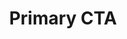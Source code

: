 ---
title: Primary CTA
category: Marketing
paid: false
isActive: true
ltr: {"preview":"function App() {\n    return (\n        <section className=\"max-w-screen-xl mx-auto py-4 px-4 md:px-8\">\n            <div className=\"max-w-xl\">\n                <div className=\"py-4\">\n                    <h3 className=\"text-3xl text-gray-800 font-semibold md:text-4xl\">\n                        build your websites with <span className=\"text-indigo-600\">high performance</span>\n                    </h3>\n                    <p className=\"text-gray-500 leading-relaxed mt-3\">\n                        Nam erat risus, sodales sit amet lobortis ut, finibus eget metus. Cras aliquam ante ut tortor posuere feugiat. Duis sodales nisi id porta lacinia.\n                    </p>\n                </div>\n                <a\n                    className=\"cta-pr-btn px-4 py-2 text-indigo-600 font-medium bg-indigo-50 rounded-full inline-flex items-center\"\n                    href=\"javascript:void()\">\n                    Try it out\n                    <svg xmlns=\"http://www.w3.org/2000/svg\" className=\"h-6 w-6 ml-1 duration-150\" fill=\"none\" viewBox=\"0 0 24 24\" stroke=\"currentColor\">\n                    <path strokeLinecap=\"round\" strokeLinejoin=\"round\" strokeWidth={2} d=\"M13 7l5 5m0 0l-5 5m5-5H6\" />\n                    </svg>\n                </a>\n            </div>\n        </section>\n    )\n}","vue":{"vueCss":[{"label":"App.vue","code":"<template>\n  <section class=\"cta-primary\">\n    <div class=\"cta-container\">\n      <div class=\"cta-details\">\n        <h3>\n          build your websites with <span>high performance</span>\n        </h3>\n        <p>\n          Nam erat risus, sodales sit amet lobortis ut, finibus eget metus. Cras aliquam ante ut tortor posuere feugiat.\n          Duis sodales nisi id porta lacinia.\n        </p>\n      </div>\n      <a class=\"cta-btn\" href=\"javascript:void()\">\n        Try it out\n        <svg xmlns=\"http://www.w3.org/2000/svg\" fill=\"none\" viewBox=\"0 0 24 24\" stroke=\"currentColor\">\n          <path strokeLinecap=\"round\" strokeLinejoin=\"round\" strokeWidth={2} d=\"M13 7l5 5m0 0l-5 5m5-5H6\" />\n        </svg>\n      </a>\n    </div>\n  </section>\n</template>"},{"label":"style.css","code":".cta-primary {\n  max-width: 1280px;\n  margin-left: auto;\n  margin-right: auto;\n  padding: 1rem;\n}\n\n@media (min-width: 640px) {\n  .cta-primary {\n    padding-left: 2rem;\n    padding-right: 2rem;\n  }\n}\n\n.cta-primary .cta-container {\n  max-width: 36rem;\n}\n\n.cta-primary .cta-container .cta-details {\n  padding-top: 1rem;\n  padding-bottom: 1rem;\n}\n\n.cta-primary .cta-container .cta-details h3 {\n  font-size: 1.875rem;\n  line-height: 2.25rem;\n  color: #1f2937;\n  font-weight: 600;\n}\n\n.cta-primary .cta-container .cta-details h3 span {\n  color: #4f46e5;\n}\n\n@media (min-width: 768px) {\n  .cta-primary .cta-container .cta-details h3 {\n    font-size: 2.25rem;\n    line-height: 2.5rem;\n  }\n}\n\n.cta-primary .cta-container .cta-details p {\n  color: #6b7280;\n  line-height: 1.625;\n  margin-top: 0.75rem;\n}\n\n.cta-primary .cta-container .cta-btn {\n  padding: 0.5rem 1rem 0.5rem 1rem;\n  color: #4f46e5;\n  background-color: #eef2ff;\n  font-weight: 500;\n  border-radius: 999px;\n  display: inline-flex;\n  align-items: center;\n}\n\n.cta-primary .cta-container .cta-btn svg {\n  width: 1.5rem;\n  height: 1.5rem;\n  margin-left: 0.25rem;\n  transition-duration: 150ms;\n}\n\n.cta-primary .cta-container .cta-btn:hover svg {\n  transform: translateX(5px);\n}"}],"vueTail":[{"label":"App.vue","code":"<template>\n  <section class=\"max-w-screen-xl mx-auto py-4 px-4 sm:px-8\">\n    <div class=\"max-w-xl\">\n      <div class=\"py-4\">\n        <h3 class=\"text-3xl text-gray-800 font-semibold md:text-4xl\">\n          build your websites with <span class=\"text-indigo-600\">high performance</span>\n        </h3>\n        <p class=\"text-gray-500 leading-relaxed mt-3\">\n          Nam erat risus, sodales sit amet lobortis ut, finibus eget metus. Cras aliquam ante ut tortor posuere feugiat.\n          Duis sodales nisi id porta lacinia.\n        </p>\n      </div>\n      <a class=\"cta-pr-btn px-4 py-2 text-indigo-600 font-medium bg-indigo-50 rounded-full inline-flex items-center\"\n        href=\"javascript:void()\">\n        Try it out\n        <svg xmlns=\"http://www.w3.org/2000/svg\" class=\"h-6 w-6 ml-1 duration-150\" fill=\"none\" viewBox=\"0 0 24 24\"\n          stroke=\"currentColor\">\n          <path strokeLinecap=\"round\" strokeLinejoin=\"round\" strokeWidth={2} d=\"M13 7l5 5m0 0l-5 5m5-5H6\" />\n        </svg>\n      </a>\n    </div>\n  </section>\n</template>\n\n<style scoped>\n.cta-pr-btn:hover svg {\n  transform: translateX(5px)\n}\n</style>"}]},"react":{"jsxCss":[{"code":"export default () => {\n    return (\n        <section className=\"cta-primary\">\n            <div className=\"cta-container\">\n                <div className=\"cta-details\">\n                    <h3>\n                        build your websites with <span>high performance</span>\n                    </h3>\n                    <p>\n                        Nam erat risus, sodales sit amet lobortis ut, finibus eget metus. Cras aliquam ante ut tortor posuere feugiat. Duis sodales nisi id porta lacinia.\n                    </p>\n                </div>\n                <a\n                    className=\"cta-btn\"\n                    href=\"javascript:void()\">\n                    Try it out\n                    <svg xmlns=\"http://www.w3.org/2000/svg\" fill=\"none\" viewBox=\"0 0 24 24\" stroke=\"currentColor\">\n                        <path strokeLinecap=\"round\" strokeLinejoin=\"round\" strokeWidth={2} d=\"M13 7l5 5m0 0l-5 5m5-5H6\" />\n                    </svg>\n                </a>\n            </div>\n        </section>\n    )\n}\n","label":"App.jsx"},{"label":"style.css","code":".cta-primary {\n  max-width: 1280px;\n  margin-left: auto;\n  margin-right: auto;\n  padding: 1rem;\n}\n@media (min-width: 640px) {\n  .cta-primary {\n    padding-left: 2rem;\n    padding-right: 2rem;\n  }\n}\n.cta-primary .cta-container {\n  max-width: 36rem;\n}\n.cta-primary .cta-container .cta-details {\n  padding-top: 1rem;\n  padding-bottom: 1rem;\n}\n.cta-primary .cta-container .cta-details h3 {\n  font-size: 1.875rem;\n  line-height: 2.25rem;\n  color: #1f2937;\n  font-weight: 600;\n}\n.cta-primary .cta-container .cta-details h3 span {\n  color: #4f46e5;\n}\n@media (min-width: 768px) {\n  .cta-primary .cta-container .cta-details h3 {\n    font-size: 2.25rem;\n    line-height: 2.5rem;\n  }\n}\n.cta-primary .cta-container .cta-details p {\n  color: #6b7280;\n  line-height: 1.625;\n  margin-top: 0.75rem;\n}\n.cta-primary .cta-container .cta-btn {\n  padding: 0.5rem 1rem 0.5rem 1rem;\n  color: #4f46e5;\n  background-color: #eef2ff;\n  font-weight: 500;\n  border-radius: 999px;\n  display: inline-flex;\n  align-items: center;\n}\n.cta-primary .cta-container .cta-btn svg {\n  width: 1.5rem;\n  height: 1.5rem;\n  margin-left: 0.25rem;\n  transition-duration: 150ms;\n}\n.cta-primary .cta-container .cta-btn:hover svg {\n  transform: translateX(5px);\n}\n"}],"jsxTail":[{"code":"export default () => {\n    return (\n        <section className=\"max-w-screen-xl mx-auto py-4 px-4 md:px-8\">\n            <div className=\"max-w-xl\">\n                <div className=\"py-4\">\n                    <h3 className=\"text-3xl text-gray-800 font-semibold md:text-4xl\">\n                        build your websites with <span className=\"text-indigo-600\">high performance</span>\n                    </h3>\n                    <p className=\"text-gray-500 leading-relaxed mt-3\">\n                        Nam erat risus, sodales sit amet lobortis ut, finibus eget metus. Cras aliquam ante ut tortor posuere feugiat. Duis sodales nisi id porta lacinia.\n                    </p>\n                </div>\n                <a\n                    className=\"cta-pr-btn px-4 py-2 text-indigo-600 font-medium bg-indigo-50 rounded-full inline-flex items-center\"\n                    href=\"javascript:void()\">\n                    Try it out\n                    <svg xmlns=\"http://www.w3.org/2000/svg\" className=\"h-6 w-6 ml-1 duration-150\" fill=\"none\" viewBox=\"0 0 24 24\" stroke=\"currentColor\">\n                    <path strokeLinecap=\"round\" strokeLinejoin=\"round\" strokeWidth={2} d=\"M13 7l5 5m0 0l-5 5m5-5H6\" />\n                    </svg>\n                </a>\n            </div>\n\n            <style jsx>{`\n                .cta-pr-btn:hover svg {\n                    transform: translateX(5px)\n                }\n            `}</style>\n        </section>\n    )\n}","label":"App.jsx"}]}}
rtl: {"react":{"jsxTail":[{"label":"App.jsx","code":"export default () => {\n    return (\n        <section className=\"max-w-screen-xl mx-auto py-4 px-4 md:px-8\">\n            <div className=\"max-w-xl\">\n                <div className=\"py-4\">\n                    <h3 className=\"text-3xl text-gray-800 font-semibold md:text-4xl\">\n                        بناء مواقع الويب الخاصة بك <span className=\"text-indigo-600\">بأداء عالٍ</span>\n                    </h3>\n                    <p className=\"text-gray-500 leading-relaxed mt-3\">\n                        هناك حقيقة مثبتة منذ زمن طويل وهي أن المحتوى المقروء لصفحة ما سيلهي القارئ عن التركيز على الشكل الخارجي للنص أو شكل توضع الفقرات في الصفحة التي يقرأها. الهدف من استخدام Lorem Ipsum.\n                    </p>\n                </div>\n                <a\n                    className=\"cta-pr-btn px-4 py-2 text-indigo-600 font-medium bg-indigo-50 rounded-full inline-flex items-center\"\n                    href=\"javascript:void()\">\n                    جرب اﻵن\n                    <svg xmlns=\"http://www.w3.org/2000/svg\" class=\"w-6 h-6 mr-1 duration-150\" viewBox=\"0 0 20 20\" fill=\"currentColor\">\n                        <path fillRule=\"evenodd\" d=\"M9.707 14.707a1 1 0 01-1.414 0l-4-4a1 1 0 010-1.414l4-4a1 1 0 011.414 1.414L7.414 9H15a1 1 0 110 2H7.414l2.293 2.293a1 1 0 010 1.414z\" clipRule=\"evenodd\" />\n                    </svg>\n                </a>\n            </div>\n            <style jsx>{`\n                .cta-pr-btn:hover svg {\n                    transform: translateX(-5px)\n                }\n            `}</style>\n        </section>\n    )\n}"}],"jsxCss":[{"code":"export default () => {\n    return (\n        <section className=\"cta-primary\">\n            <div className=\"cta-container\">\n                <div className=\"cta-details\">\n                    <h3>\n                        بناء مواقع الويب الخاصة بك <span className=\"text-indigo-600\">بأداء عالٍ</span>\n                    </h3>\n                    <p>\n                        هناك حقيقة مثبتة منذ زمن طويل وهي أن المحتوى المقروء لصفحة ما سيلهي القارئ عن التركيز على الشكل الخارجي للنص أو شكل توضع الفقرات في الصفحة التي يقرأها. الهدف من استخدام.\n                    </p>\n                </div>\n                <a\n                    className=\"cta-btn\"\n                    href=\"javascript:void()\">\n                    جرب اﻵن\n                    <svg xmlns=\"http://www.w3.org/2000/svg\" viewBox=\"0 0 20 20\" fill=\"currentColor\">\n                        <path fillRule=\"evenodd\" d=\"M9.707 14.707a1 1 0 01-1.414 0l-4-4a1 1 0 010-1.414l4-4a1 1 0 011.414 1.414L7.414 9H15a1 1 0 110 2H7.414l2.293 2.293a1 1 0 010 1.414z\" clipRule=\"evenodd\" />\n                    </svg>\n                </a>\n            </div>\n        </section>\n    )\n}","label":"App.jsx"},{"label":"style.css","code":".cta-primary {\n  max-width: 1280px;\n  margin-left: auto;\n  margin-right: auto;\n  padding: 1rem;\n}\n@media (min-width: 640px) {\n  .cta-primary {\n    padding-left: 2rem;\n    padding-right: 2rem;\n  }\n}\n.cta-primary .cta-container {\n  max-width: 36rem;\n}\n.cta-primary .cta-container .cta-details {\n  padding-top: 1rem;\n  padding-bottom: 1rem;\n}\n.cta-primary .cta-container .cta-details h3 {\n  font-size: 1.875rem;\n  line-height: 2.25rem;\n  color: #1f2937;\n  font-weight: 600;\n}\n.cta-primary .cta-container .cta-details h3 span {\n  color: #4f46e5;\n}\n@media (min-width: 768px) {\n  .cta-primary .cta-container .cta-details h3 {\n    font-size: 2.25rem;\n    line-height: 2.5rem;\n  }\n}\n.cta-primary .cta-container .cta-details p {\n  color: #6b7280;\n  line-height: 1.625;\n  margin-top: 0.75rem;\n}\n.cta-primary .cta-container .cta-btn {\n  padding: 0.5rem 1rem 0.5rem 1rem;\n  color: #4f46e5;\n  background-color: #eef2ff;\n  font-weight: 500;\n  border-radius: 999px;\n  display: inline-flex;\n  align-items: center;\n}\n.cta-primary .cta-container .cta-btn svg {\n  width: 1.5rem;\n  height: 1.5rem;\n  margin-right: 0.25rem;\n  transition-duration: 150ms;\n}\n.cta-primary .cta-container .cta-btn:hover svg {\n  transform: translateX(-5px);\n}"}]},"vue":{"vueTail":[],"vueCss":[]},"preview":"function App() {\n    return (\n        <section className=\"max-w-screen-xl px-4 py-4 mx-auto md:px-8\">\n            <div className=\"max-w-xl\">\n                <div className=\"py-4\">\n                    <h3 className=\"text-3xl font-semibold text-gray-800 md:text-4xl\">\n                        بناء مواقع الويب الخاصة بك <span className=\"text-indigo-600\">بأداء عالٍ</span>\n                    </h3>\n                    <p className=\"mt-3 leading-relaxed text-gray-500\">\n                        هناك حقيقة مثبتة منذ زمن طويل وهي أن المحتوى المقروء لصفحة ما سيلهي القارئ عن التركيز على الشكل الخارجي للنص أو شكل توضع الفقرات في الصفحة التي يقرأها. الهدف من استخدام Lorem Ipsum.\n                    </p>\n                </div>\n                <a\n                    className=\"inline-flex items-center px-4 py-2 font-medium text-indigo-600 rounded-full cta-pr-btn-ar bg-indigo-50\"\n                    href=\"javascript:void()\">\n                    تجربة هذا\n                    <svg xmlns=\"http://www.w3.org/2000/svg\" class=\"h-6 w-6 mr-1 duration-150\" viewBox=\"0 0 20 20\" fill=\"currentColor\">\n                        <path fillRule=\"evenodd\" d=\"M9.707 14.707a1 1 0 01-1.414 0l-4-4a1 1 0 010-1.414l4-4a1 1 0 011.414 1.414L7.414 9H15a1 1 0 110 2H7.414l2.293 2.293a1 1 0 010 1.414z\" clipRule=\"evenodd\" />\n                    </svg>\n                </a>\n            </div>\n        </section>\n    )\n}"}
slug: /cta-sections
id: 88cf9bb5-77cc-41d3-b80e-92e2a79c2046
created_at: 1
---
